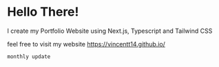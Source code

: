 # Hello There!

I create my Portfolio Website using Next.js, Typescript and Tailwind CSS

feel free to visit my website https://vincentt14.github.io/

`monthly update`